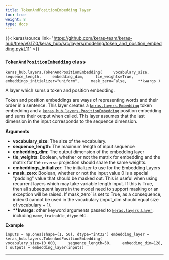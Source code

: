 ```yaml
---
title: TokenAndPositionEmbedding layer
toc: true
weight: 8
type: docs
---
```


{{< keras/source link="https://github.com/keras-team/keras-hub/tree/v0.17.0/keras_hub/src/layers/modeling/token_and_position_embedding.py#L11" >}}

### `TokenAndPositionEmbedding` class

`keras_hub.layers.TokenAndPositionEmbedding(     vocabulary_size,     sequence_length,     embedding_dim,     tie_weights=True,     embeddings_initializer="uniform",     mask_zero=False,     **kwargs )`

A layer which sums a token and position embedding.

Token and position embeddings are ways of representing words and their order in a sentence. This layer creates a [`keras.layers.Embedding`](/api/layers/core_layers/embedding#embedding-class) token embedding and a [`keras_hub.layers.PositionEmbedding`](/api/keras_hub/modeling_layers/position_embedding#positionembedding-class) position embedding and sums their output when called. This layer assumes that the last dimension in the input corresponds to the sequence dimension.

**Arguments**

- **vocabulary_size**: The size of the vocabulary.
- **sequence_length**: The maximum length of input sequence
- **embedding_dim**: The output dimension of the embedding layer
- **tie_weights**: Boolean, whether or not the matrix for embedding and the matrix for the `reverse` projection should share the same weights.
- **embeddings_initializer**: The initializer to use for the Embedding Layers
- **mask_zero**: Boolean, whether or not the input value 0 is a special "padding" value that should be masked out. This is useful when using recurrent layers which may take variable length input. If this is True, then all subsequent layers in the model need to support masking or an exception will be raised. If mask_zero\` is set to True, as a consequence, index 0 cannot be used in the vocabulary (input_dim should equal size of vocabulary + 1).
- **\*\*kwargs**: other keyword arguments passed to [`keras.layers.Layer`](/api/layers/base_layer#layer-class), including `name`, `trainable`, `dtype` etc.

**Example**

`inputs = np.ones(shape=(1, 50), dtype="int32") embedding_layer = keras_hub.layers.TokenAndPositionEmbedding(     vocabulary_size=10_000,     sequence_length=50,     embedding_dim=128, ) outputs = embedding_layer(inputs)`

---
